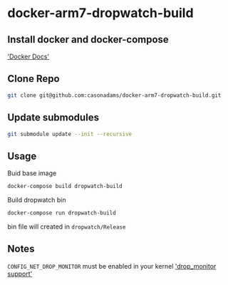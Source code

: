 # docker-arm7-dropwatch-build

## Install docker and docker-compose
['Docker Docs'](https://docs.docker.com/)

## Clone Repo
```bash
git clone git@github.com:casonadams/docker-arm7-dropwatch-build.git
```

## Update submodules
```bash
git submodule update --init --recursive
```

## Usage
Buid base image
```bash
docker-compose build dropwatch-build
```
Build dropwatch bin
```bash
docker-compose run dropwatch-build
```
bin file will created in `dropwatch/Release`

## Notes
`CONFIG_NET_DROP_MONITOR` must be enabled in your kernel ['drop_monitor support'](https://github.com/pavel-odintsov/drop_watch/wiki/Ubuntu-14.04-LTS-kernel-with-drop_monitor-support)


